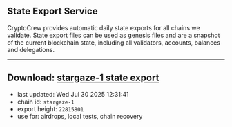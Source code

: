 ## State Export Service
CryptoCrew provides automatic daily state exports for all chains we validate. State export files can be used as genesis files and are a snapshot of the current blockchain state, including all validators, accounts, balances and delegations.

---
**Download: [stargaze-1 state export](https://dl-eu2.ccvalidators.com/SERVICE/stargaze/stargaze-1_export_22815801.json)**
---

- last updated: Wed Jul 30 2025 12:31:41
- chain id: `stargaze-1`
- export height: `22815801`
- use for: airdrops, local tests, chain recovery
